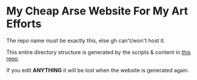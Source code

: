 # My Cheap Arse Website For My Art Efforts

The repo name must be exactly this, else gh can't/won't host it.

This entire directory structure is generated by the scripts & content in [this repo](https://github.com/celephicus/redgumandrust).

If you edit **ANYTHING** it will be lost when the website is generated again. 
